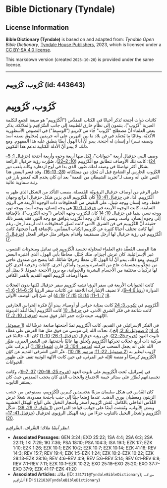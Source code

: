 # Bible Dictionary (Tyndale)

## License Information

**Bible Dictionary (Tyndale)** is based on and adapted from: _Tyndale Open Bible Dictionary_, [Tyndale House Publishers](https://tyndaleopenresources.com/), 2023, which is licensed under a [CC BY-SA 4.0 license](https://creativecommons.org/licenses/by-sa/4.0/legalcode.en).

This markdown version (created `2025-10-20`) is provided under the same license.



--------------------------------

## كَرُوب، كَرُوبِيم (id: 443643)

كَرُوب، كَرُوبِيم
=================

كائنات ذوات أجنحة تُذكر أحيانًا في الكتاب المقدَّس ("الْكَرُوبِيم" هو صيغة الجمع للكلمة العبرية "كَرُوب"). ينتمون إلى نظامٍ خارق للطبيعة إلى جانب السَّرَافِيم والملائكة. يذكر بعض العلماء أنَّ مصطلح "كَرُوب" جاء من *كاريبو* ("الوسيط") في النصوص الأسطورية الأكديّة، وغالبًا ما يُجسَّد في فن بلاد ما بين النهرين على أنه جريفين (مخلوق نصفه أسد ونصفه نسر) أو إنسان له أجنحة. يبدو أنَّ أبا الهول أيضًا ينطبق عليه هذا المفهوم. ومع ذلك، لا يبدو أنَّ الأدلة الكتابية تدعم هذا التكوين.

وصف النبي حزقيال أربعة "حيوانات"، لكل منها أربعة وجوه وأربعة أجنحة ([حزقيال 1: 5–24](https://ref.ly/Ezek1:5-Ezek1:24))؛ كانت تلك الأوصاف تتطابق مع الْكَرُوبِيم ([10: 2–22](https://ref.ly/Ezek10:2-Ezek10:22)). صُوِّرت رؤية حزقيال الرائعة بشكل أكثر تواضعًا في وصفه لملك صُور، الذي بدا في أوج ازدهاره وكأنه يلعب دور الكَرُوب الحارس أو الشامخ قبل أن يُجرَّد من ممتلكاته ([28: 13–16](https://ref.ly/Ezek28:13-Ezek28:16)). وقد فسر البعض هذا النص على أنه وصف لـ"تجريد الشيطان من النعمة" بعد أن كان يخدم الله كعضو بارز في رتبة سماوية عالية.

على الرغم من أوصاف حزقيال الرؤيويّة المُفصلة، يصعب التأكد من الشكل الذي ظهر به الْكَرُوبِيم. لذا، في [حزقيال 41: 18](https://ref.ly/Ezek41:18) كان للْكَرُوبِيم الذي يزين هيكل حزقيال الرائع وجهان فقط، وجه إنسان ووجه شِبل، على النقيض من المخلوقات ذات الوجوه الأربعة في الرؤى السابقة. كانت الوجوه الأربعة في [حزقيال 1: 10](https://ref.ly/Ezek1:10) هي وجه إنسان، ووجه أسد، ووجه ثور، ووجه نسر، بينما في [حزقيال 10: 14](https://ref.ly/Ezek10:14) كان للكَرُوب وجهه الخاص ("وجه الكَرُوب")، بالإضافة إلى وجوه إنسان، وأسد، ونسر. إذا كان وجه الكَرُوب يتوافق مع وجه الثور، فقد يفسر ذلك حقيقة أنَّ الكَرُوبيم في فن الشرق الأدنى كانت تُصوَّر كمخلوقات ذات أربعة أرجل، رغم أنها كانت تختلف أحيانًا كثيرة عن كَرُوبيم الكتاب المقدَّس. بالإضافة إلى أجنحتها، كانت الْكَرُوبِيم في رؤية حزقيال لها أرجل مستقيمة وأقدام بحوافر مثل حوافر العجل ([حزقيال 1: 7](https://ref.ly/Ezek1:7)).

هذا الوصف المُعقَّد دفع العلماء لمحاولة تجسيد الْكَرُوبِيم في تماثيل ومنحوتات الشعوب غير الإسرائيلية. كان عرش أَحِيرَام، ملك جُبَيْل، محاطًا بأبي الهول، الذي اعتبره البعض كَرُوبيم. ومع ذلك، يبدو أنَّ أبا الهول كان نمطًا زخرفيًا شائعًا، كما يتضح من صندوق عاجي من مَجِدُّو ومجسمات عاج من السامرة ونمرود وأماكن أخرى. كائنات زخرفية أخرى كان لها تركيبات مختلفة من الأجسام البشرية والحيوانية، مع بروز الأجنحة عمومًا. لا يمثل أي منها أوصاف كَرُوبيم العهد القديم بالقدر الكافي.

كانت الحيوانات الأربعة في سفر الرؤيا تشبه كَرُوبِيم سفر حزقيال لكنها بدون العجلات الدوارة ([رؤيا 4:6–9](https://ref.ly/Rev4:6-Rev4:9)). لا تضيف الإشارات اللاحقة عن كائنات سفر الرؤيا ([5: 6–14؛](https://ref.ly/Rev5:6-Rev5:14) [6: 1–8؛](https://ref.ly/Rev6:1-Rev6:8) [7: 1–11؛](https://ref.ly/Rev7:1-Rev7:11) [14: 3؛](https://ref.ly/Rev14:3) [15: 7؛](https://ref.ly/Rev15:7) [19: 4](https://ref.ly/Rev19:4)) أي شيْ إلى الوصف الأولي.

الْكَرُوبِيم في [تكوين 3: 24](https://ref.ly/Gen3:24) كانت بمثابة حراس أو أوصياء. يبدو أنَّ فكرة الحراس الخارقين كانت شائعة في فكر الشرق الأدنى. في [حزقيال 10](https://ref.ly/Ezek10:1-Ezek10:22) كانت الْكَرُوبِيم أيضًا تُنفِّذ الدينونة الإلهية، حيث ذرَّت جمر النار فوق مدينة ([حزقيال 10: 2، 7](https://ref.ly/Ezek10:2,Ezek10:7)).

في الفكر الإسرائيلي في القديم، كانت الْكَرُوبِيم تمدّ أجنحتها صانعة عرشًا لله ([1 صموئيل 4: 4؛](https://ref.ly/1Sam4:4) [2 صموئيل 6: 2؛](https://ref.ly/2Sam6:2) إلخ.). تحدَّث الله إلى موسى من فوق مثل هذا العرش على غطاء تابوت العهد ([خروج 25: 22](https://ref.ly/Exod25:22)). في رؤية حزقيال ([حزقيال 1: 26؛](https://ref.ly/Ezek1:26) [10: 1](https://ref.ly/Ezek10:1)) كان الله جالسًا في مركبة ذات أربع عجلات تحركها الْكَرُوبِيم وتُحلِّق بها عاليًا بأجنحتها. في الشعر العبري، صُوِّر الله على أنه يجعل السحب مركبته ([مزمور 104: 3؛](https://ref.ly/Ps104:3) قارن [إشعياء 19: 1](https://ref.ly/Isa19:1)) أو يركب على كَرُوب ليطير به ([2 صموئيل 22: 11؛](https://ref.ly/2Sam22:11) [مزمور 18: 10](https://ref.ly/Ps18:10)). عبَّر الفن الشرقي القديم عن كوْن الْكَرُوبِيم كرسيًا أو منصة للإله غير المرئي، في حين كانت الآلهة الوثنية تقف على ظهور الحيوانات.

في إسرائيل، نُحت الْكَرُوبِيم على تابوت العهد ([خروج 25: 18–20](https://ref.ly/Exod25:18-Exod25:20)؛ [37: 7–9](https://ref.ly/Exod37:7-Exod37:9))، وكانت تجسيداتهم تُطرَّز على ستائر خيمة الاجتماع والحجاب الذي كان يحجب المقدِس حيث كان يستقر التابوت.

كان القُدْس في هيكل سليمان مزينًا بتجسيدين كبيرين للْكَرُوبِيم، مصنوعين من خشب الزيتون ومغطيان بورق الذهب. عندما وُضعا جنبًا إلى جنب بأجنحة ممدودة، شغلا عرض القُدْس الداخلي بالكامل. نُقش كَرُوبِيم أصغر وأشجار النخيل على ألواح الهيكل الخشبية وبعض الأبواب، ونُقشت أيضًا على جوانب قواعد المراحض ([1 ملوك 7: 29، 36](https://ref.ly/1Kgs7:29,1Kgs7:36)). شكَّل الْكَرُوبِيم وأشجار النخيل بالتناوب جزءًا من زينة الهيكل الرؤيوي لحزقيال ([حزقيال 41: 17–20](https://ref.ly/Ezek41:17-Ezek41:20)).

*انظر أيضًا* ملاك؛ السَّراف، السَّرافِيم.

* **Associated Passages:** GEN 3:24; EXO 25:22; 1SA 4:4; 2SA 6:2; 2SA 22:11; 1KI 7:29; 1KI 7:36; PSA 18:10; PSA 104:3; ISA 19:1; EZK 1:7; EZK 1:10; EZK 1:26; EZK 10:1; EZK 10:2; EZK 10:7; EZK 10:14; EZK 41:18; REV 14:3; REV 15:7; REV 19:4; EZK 1:5–EZK 1:24; EZK 10:2–EZK 10:22; EZK 28:13–EZK 28:16; REV 4:6–REV 4:9; REV 5:6–REV 5:14; REV 6:1–REV 6:8; REV 7:1–REV 7:11; EZK 10:1–EZK 10:22; EXO 25:18–EXO 25:20; EXO 37:7–EXO 37:9; EZK 41:17–EZK 41:20
* **Associated Articles:** ملاك (ID: `331711@TyndaleBibleDictionary`); سيراف، ٱلسَّرَافِيم (ID: `512183@TyndaleBibleDictionary`)

